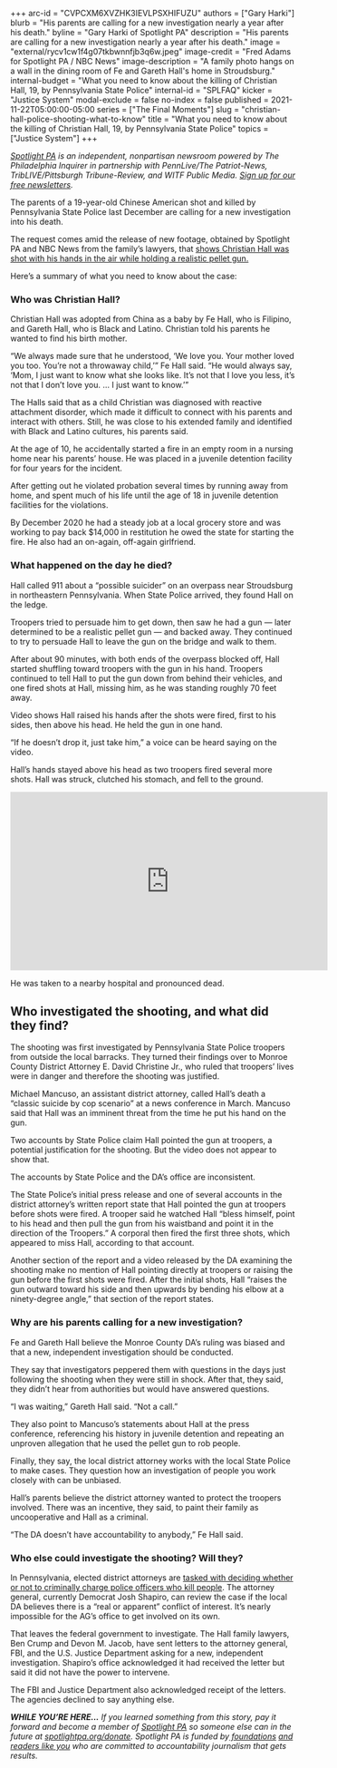 +++
arc-id = "CVPCXM6XVZHK3IEVLPSXHIFUZU"
authors = ["Gary Harki"]
blurb = "His parents are calling for a new investigation nearly a year after his death."
byline = "Gary Harki of Spotlight PA"
description = "His parents are calling for a new investigation nearly a year after his death."
image = "external/rycv1cw1f4g07tkbwnnfjb3q6w.jpeg"
image-credit = "Fred Adams for Spotlight PA / NBC News"
image-description = "A family photo hangs on a wall in the dining room of Fe and Gareth Hall's home in Stroudsburg."
internal-budget = "What you need to know about the killing of Christian Hall, 19, by Pennsylvania State Police"
internal-id = "SPLFAQ"
kicker = "Justice System"
modal-exclude = false
no-index = false
published = 2021-11-22T05:00:00-05:00
series = ["The Final Moments"]
slug = "christian-hall-police-shooting-what-to-know"
title = "What you need to know about the killing of Christian Hall, 19, by Pennsylvania State Police"
topics = ["Justice System"]
+++

<a href="https://www.spotlightpa.org/"><i>Spotlight PA</i></a><i> is an independent, nonpartisan newsroom powered by The Philadelphia Inquirer in partnership with PennLive/The Patriot-News, TribLIVE/Pittsburgh Tribune-Review, and WITF Public Media. </i><a href="https://www.spotlightpa.org/newsletters"><i>Sign up for our free newsletters</i></a><i>.</i>

The parents of a 19-year-old Chinese American shot and killed by Pennsylvania State Police last December are calling for a new investigation into his death.

The request comes amid the release of new footage, obtained by Spotlight PA and NBC News from the family’s lawyers, that <a href="https://www.inquirer.com/news/pennsylvania/spl/christian-hall-state-police-shooting-stroudsburg-20211118.html" target="_blank">shows Christian Hall was shot with his hands in the air while holding a realistic pellet gun.</a>

Here’s a summary of what you need to know about the case:

<script src="https://www.spotlightpa.org/embed.js" async></script><div data-spl-embed-version="1" data-spl-src="https://www.spotlightpa.org/embeds/newsletter/"></div>

### Who was Christian Hall?

Christian Hall was adopted from China as a baby by Fe Hall, who is Filipino, and Gareth Hall, who is Black and Latino. Christian told his parents he wanted to find his birth mother.

“We always made sure that he understood, ‘We love you. Your mother loved you too. You’re not a throwaway child,’” Fe Hall said. “He would always say, ‘Mom, I just want to know what she looks like. It’s not that I love you less, it’s not that I don’t love you. … I just want to know.’”

The Halls said that as a child Christian was diagnosed with reactive attachment disorder, which made it difficult to connect with his parents and interact with others. Still, he was close to his extended family and identified with Black and Latino cultures, his parents said.

At the age of 10, he accidentally started a fire in an empty room in a nursing home near his parents’ house. He was placed in a juvenile detention facility for four years for the incident.

After getting out he violated probation several times by running away from home, and spent much of his life until the age of 18 in juvenile detention facilities for the violations.

By December 2020 he had a steady job at a local grocery store and was working to pay back $14,000 in restitution he owed the state for starting the fire. He also had an on-again, off-again girlfriend.

### What happened on the day he died?

Hall called 911 about a “possible suicider” on an overpass near Stroudsburg in northeastern Pennsylvania. When State Police arrived, they found Hall on the ledge.

Troopers tried to persuade him to get down, then saw he had a gun — later determined to be a realistic pellet gun — and backed away. They continued to try to persuade Hall to leave the gun on the bridge and walk to them.

After about 90 minutes, with both ends of the overpass blocked off, Hall started shuffling toward troopers with the gun in his hand. Troopers continued to tell Hall to put the gun down from behind their vehicles, and one fired shots at Hall, missing him, as he was standing roughly 70 feet away.

Video shows Hall raised his hands after the shots were fired, first to his sides, then above his head. He held the gun in one hand.

“If he doesn’t drop it, just take him,” a voice can be heard saying on the video.

Hall’s hands stayed above his head as two troopers fired several more shots. Hall was struck, clutched his stomach, and fell to the ground.

<iframe loading="lazy" width="560" height="315" src="https://www.nbcnews.com/news/embedded-video/mmvo126510149725" scrolling="no" frameborder="0" allowfullscreen></iframe>

He was taken to a nearby hospital and pronounced dead.

## Who investigated the shooting, and what did they find?

The shooting was first investigated by Pennsylvania State Police troopers from outside the local barracks. They turned their findings over to Monroe County District Attorney E. David Christine Jr., who ruled that troopers’ lives were in danger and therefore the shooting was justified.

Michael Mancuso, an assistant district attorney, called Hall’s death a “classic suicide by cop scenario” at a news conference in March. Mancuso said that Hall was an imminent threat from the time he put his hand on the gun.

Two accounts by State Police claim Hall pointed the gun at troopers, a potential justification for the shooting. But the video does not appear to show that.

The accounts by State Police and the DA’s office are inconsistent.

The State Police’s initial press release and one of several accounts in the district attorney’s written report state that Hall pointed the gun at troopers before shots were fired. A trooper said he watched Hall “bless himself, point to his head and then pull the gun from his waistband and point it in the direction of the Troopers.” A corporal then fired the first three shots, which appeared to miss Hall, according to that account.

Another section of the report and a video released by the DA examining the shooting make no mention of Hall pointing directly at troopers or raising the gun before the first shots were fired. After the initial shots, Hall “raises the gun outward toward his side and then upwards by bending his elbow at a ninety-degree angle,” that section of the report states.

### Why are his parents calling for a new investigation?

Fe and Gareth Hall believe the Monroe County DA’s ruling was biased and that a new, independent investigation should be conducted.

They say that investigators peppered them with questions in the days just following the shooting when they were still in shock. After that, they said, they didn’t hear from authorities but would have answered questions.

“I was waiting,” Gareth Hall said. “Not a call.”

They also point to Mancuso’s statements about Hall at the press conference, referencing his history in juvenile detention and repeating an unproven allegation that he used the pellet gun to rob people.

Finally, they say, the local district attorney works with the local State Police to make cases. They question how an investigation of people you work closely with can be unbiased.

Hall’s parents believe the district attorney wanted to protect the troopers involved. There was an incentive, they said, to paint their family as uncooperative and Hall as a criminal.

“The DA doesn’t have accountability to anybody,” Fe Hall said.

<script src="https://www.spotlightpa.org/embed.js" async></script><div data-spl-embed-version="1" data-spl-src="https://www.spotlightpa.org/embeds/donate/?eyebrow_text=SUPPORT%20SPOTLIGHT%20PA&cta_text=YES%2C%20DOUBLE%20MY%20GIFT&teaser_text=Support%20Spotlight%20PA's%20vital%20investigative%20journalism%20for%20Pennsylvania%20and%20for%20a%20limited%20time%2C%20all%20gifts%20will%20be%20DOUBLED."></div>

### Who else could investigate the shooting? Will they?

In Pennsylvania, elected district attorneys are <a href="https://www.inquirer.com/news/pennsylvania/spl/pa-police-killings-investigation-attorney-general-20211118.html">tasked with deciding whether or not to criminally charge police officers who kill people</a>. The attorney general, currently Democrat Josh Shapiro, can review the case if the local DA believes there is a “real or apparent” conflict of interest. It’s nearly impossible for the AG’s office to get involved on its own.

That leaves the federal government to investigate. The Hall family lawyers, Ben Crump and Devon M. Jacob, have sent letters to the attorney general, FBI, and the U.S. Justice Department asking for a new, independent investigation. Shapiro’s office acknowledged it had received the letter but said it did not have the power to intervene.

The FBI and Justice Department also acknowledged receipt of the letters. The agencies declined to say anything else.

<i><b>WHILE YOU’RE HERE...</b></i><i> If you learned something from this story, pay it forward and become a member of </i><a href="https://www.spotlightpa.org/"><i>Spotlight PA</i></a><i> so someone else can in the future at </i><a href="https://www.spotlightpa.org/donate"><i>spotlightpa.org/donate</i></a><i>. Spotlight PA is funded by</i><a href="https://www.spotlightpa.org/support"><i> foundations</i></a><i> </i><a href="https://www.spotlightpa.org/support"><i>and readers like you</i></a><i> who are committed to accountability journalism that gets results.</i>
